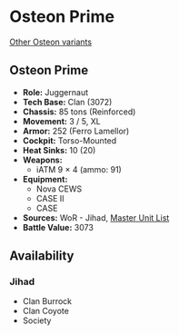 # Osteon Prime

[Other Osteon variants](../osteon.md)

## Osteon Prime
- **Role:** Juggernaut
- **Tech Base:** Clan (3072)
- **Chassis:** 85 tons (Reinforced)
- **Movement:** 3 / 5, XL
- **Armor:** 252 (Ferro Lamellor)
- **Cockpit:** Torso-Mounted
- **Heat Sinks:** 10 (20)
- **Weapons:**
  - iATM 9 × 4 (ammo: 91)
- **Equipment:**
  - Nova CEWS
  - CASE II
  - CASE
- **Sources:** WoR - Jihad, [Master Unit List](http://masterunitlist.info/Unit/Details/4767/osteon-prime)
- **Battle Value:** 3073

## Availability

### Jihad
- Clan Burrock
- Clan Coyote
- Society


